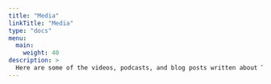 ```yaml
---
title: "Media"
linkTitle: "Media"
type: "docs"
menu:
  main:
    weight: 40
description: >
  Here are some of the videos, podcasts, and blog posts written about TinyGo.
---
```

